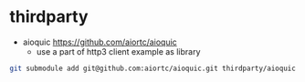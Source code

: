 # thirdparty

- aioquic https://github.com/aiortc/aioquic
  - use a part of http3 client example as library

```sh
git submodule add git@github.com:aiortc/aioquic.git thirdparty/aioquic
```
